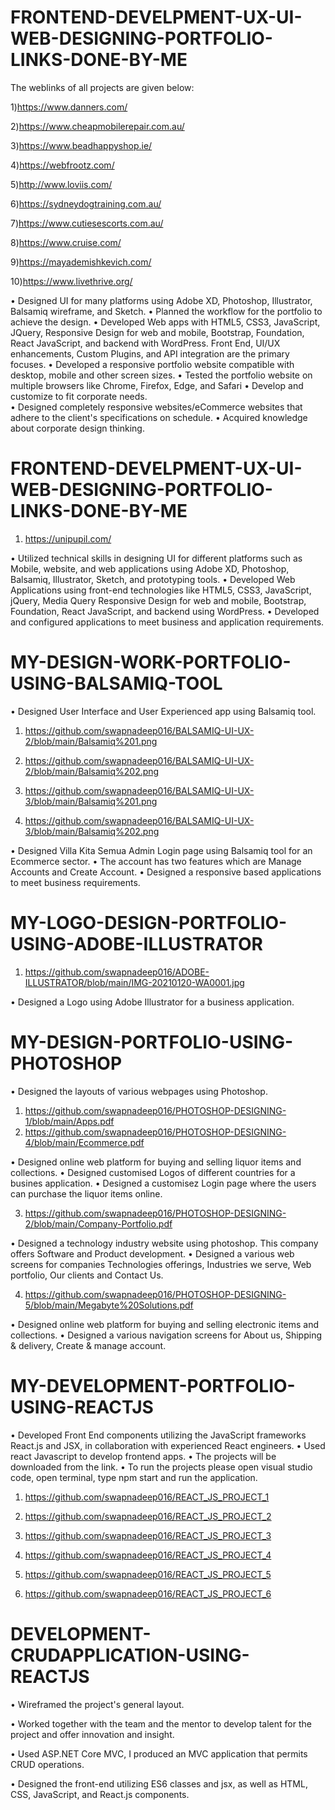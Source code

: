 # FRONTEND-DEVELPMENT-UX-UI-WEB-DESIGNING-PORTFOLIO-LINKS-DONE-BY-ME

The weblinks of all projects are given below:

1)https://www.danners.com/

2)https://www.cheapmobilerepair.com.au/

3)https://www.beadhappyshop.ie/

4)https://webfrootz.com/

5)http://www.loviis.com/

6)https://sydneydogtraining.com.au/

7)https://www.cutiesescorts.com.au/

8)https://www.cruise.com/

9)https://mayademishkevich.com/

10)https://www.livethrive.org/

• Designed UI for many platforms using Adobe XD, Photoshop, Illustrator, Balsamiq wireframe, and Sketch.
• Planned the workflow for the portfolio to achieve the design.
• Developed Web apps with HTML5, CSS3, JavaScript, JQuery, Responsive Design for web and mobile, Bootstrap, Foundation, React JavaScript, and backend with WordPress. Front End, UI/UX enhancements, Custom Plugins, and API integration are the primary focuses.
• Developed a responsive portfolio website compatible with desktop, mobile and other screen sizes. 
• Tested the portfolio website on multiple browsers like Chrome, Firefox, Edge, and Safari
• Develop and customize to fit corporate needs.   
• Designed completely responsive websites/eCommerce websites that adhere to the client's specifications on schedule. 
• Acquired knowledge about corporate design thinking.


# FRONTEND-DEVELPMENT-UX-UI-WEB-DESIGNING-PORTFOLIO-LINKS-DONE-BY-ME

1) https://unipupil.com/

• Utilized technical skills in designing UI for different platforms such as Mobile, website, and web applications using Adobe XD, Photoshop, Balsamiq, Illustrator, Sketch, and prototyping tools. 
• Developed Web Applications using front-end technologies like HTML5, CSS3, JavaScript, jQuery, Media Query Responsive Design for web and mobile, Bootstrap, Foundation, React JavaScript, and backend using WordPress. 
• Developed and configured applications to meet business and application requirements.


# MY-DESIGN-WORK-PORTFOLIO-USING-BALSAMIQ-TOOL

• Designed User Interface and User Experienced app using Balsamiq tool.

1) https://github.com/swapnadeep016/BALSAMIQ-UI-UX-2/blob/main/Balsamiq%201.png

2) https://github.com/swapnadeep016/BALSAMIQ-UI-UX-2/blob/main/Balsamiq%202.png

3) https://github.com/swapnadeep016/BALSAMIQ-UI-UX-3/blob/main/Balsamiq%201.png

4) https://github.com/swapnadeep016/BALSAMIQ-UI-UX-3/blob/main/Balsamiq%202.png

• Designed Villa Kita Semua Admin Login page using Balsamiq tool for an Ecommerce sector.
• The account has two features which are Manage Accounts and Create Account.
• Designed a responsive based applications to meet business requirements.

# MY-LOGO-DESIGN-PORTFOLIO-USING-ADOBE-ILLUSTRATOR

1) https://github.com/swapnadeep016/ADOBE-ILLUSTRATOR/blob/main/IMG-20210120-WA0001.jpg

• Designed a Logo using Adobe Illustrator for a business application.

# MY-DESIGN-PORTFOLIO-USING-PHOTOSHOP

• Designed the layouts of various webpages using Photoshop.

1) https://github.com/swapnadeep016/PHOTOSHOP-DESIGNING-1/blob/main/Apps.pdf
2) https://github.com/swapnadeep016/PHOTOSHOP-DESIGNING-4/blob/main/Ecommerce.pdf

• Designed online web platform for buying and selling liquor items and collections.
• Designed customised Logos of different countries for a busines application.
• Designed a customisez Login page where the users can purchase the liquor items online.

3) https://github.com/swapnadeep016/PHOTOSHOP-DESIGNING-2/blob/main/Company-Portfolio.pdf

• Designed a technology industry website using photoshop. This company offers Software and Product development.
• Designed a various web screens for companies Technologies offerings, Industries we serve, Web portfolio, Our clients and Contact Us.

4) https://github.com/swapnadeep016/PHOTOSHOP-DESIGNING-5/blob/main/Megabyte%20Solutions.pdf

• Designed online web platform for buying and selling electronic items and collections.
• Designed a various navigation screens for About us, Shipping & delivery, Create & manage account.

# MY-DEVELOPMENT-PORTFOLIO-USING-REACTJS

• Developed Front End components utilizing the JavaScript frameworks React.js and JSX, in collaboration with experienced React engineers. 
• Used react Javascript to develop frontend apps.
• The projects will be downloaded from the link.
• To run the projects please open visual studio code, open terminal, type npm start and run the application.

1) https://github.com/swapnadeep016/REACT_JS_PROJECT_1

2) https://github.com/swapnadeep016/REACT_JS_PROJECT_2

3) https://github.com/swapnadeep016/REACT_JS_PROJECT_3

4) https://github.com/swapnadeep016/REACT_JS_PROJECT_4

5) https://github.com/swapnadeep016/REACT_JS_PROJECT_5

6) https://github.com/swapnadeep016/REACT_JS_PROJECT_6

# DEVELOPMENT-CRUDAPPLICATION-USING-REACTJS

• Wireframed the project's general layout.

• Worked together with the team and the mentor to develop talent for the project and offer innovation and insight.

• Used ASP.NET Core MVC, I produced an MVC application that permits CRUD operations.

• Designed the front-end utilizing ES6 classes and jsx, as well as HTML, CSS, JavaScript, and React.js components. 
